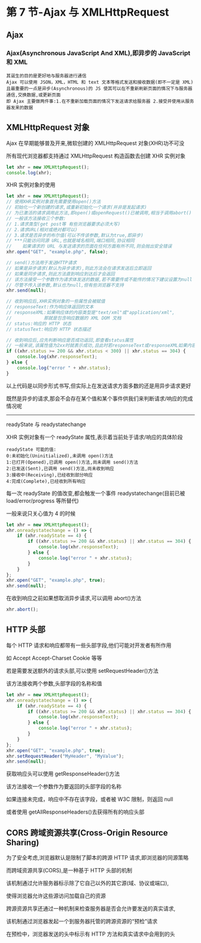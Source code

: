 # 第 7 节-Ajax 与 XMLHttpRequest

## Ajax

### Ajax(Asynchronous JavaScript And XML),即异步的 JavaScript 和 XML

```
其诞生的目的是更好地与服务器进行通信
Ajax 可以使用 JSON，XML，HTML 和 text 文本等格式发送和接收数据(即不一定是 XML)
且最重要的一点是异步(Asynchronous)的 JS 使其可以在不重新刷新页面的情况下与服务器通信,交换数据,或更新页面
即 Ajax 主要做两件事:1.在不重新加载页面的情况下发送请求给服务器 2.接受并使用从服务器发来的数据
```

## XMLHttpRequest 对象

Ajax 在早期能够普及开来,微软创建的 XMLHttpRequest 对象(XHR)功不可没

所有现代浏览器都支持通过 XMLHttpRequest 构造函数去创建 XHR 实例对象

```javascript
let xhr = new XMLHttpRequest();
console.log(xhr);
```

XHR 实例对象的使用

```javascript
let xhr = new XMLHttpRequest();
// 使用XHR实例对象首先需要使用open()方法
// 初始化一个新创建的请求,或重新初始化一个请求(并非是发起请求)
// 为已激活的请求调用此方法,即open()或openRequest()已被调用,相当于调用abort()
// 一般该方法接收三个参数:
// 1.请求类型(get post等 有些浏览器要求必须大写)
// 2.请求URL(相对或绝对都可以)
// 3.请求是否异步的布尔值(可以不传该参数,默认为true,即异步)
// ***只能访问同源 URL,也就是域名相同,端口相同,协议相同
//    如果请求的 URL 与发送请求的页面在任何方面有所不同,则会抛出安全错误
xhr.open("GET", "example.php", false);

// send()方法用于发送HTTP请求
// 如果是异步请求(默认为异步请求),则此方法会在请求发送后立即返回
// 如果是同步请求,则此方法直到响应到达后才会返回
// 该方法接受一个参数作为请求体发送的数据,若不需要传或不能传的情况下建议设置为null
// 尽管不传入该参数,默认也为null,但有些浏览器不支持
xhr.send(null);

// 收到响应后,XHR实例对象的一些属性会被赋值
// responseText:作为响应体返回的文本
// responseXML:如果响应体的内容类型是"text/xml"或"application/xml",
//            那就是包含响应数据的 XML DOM 文档
// status:响应的 HTTP 状态
// statusText:响应的 HTTP 状态描述

// 收到响应后,应先判断响应是否成功返回,即查看status属性
// 一般来说,该属性值为2xx时就表示成功,且此时若responseText或responseXML如果内容类型正确属性中会有内容
if ((xhr.status >= 200 && xhr.status < 300) || xhr.status == 304) {
    console.log(xhr.responseText);
} else {
    console.log("error " + xhr.status);
}
```

以上代码是以同步形式书写,但实际上在发送请求方面多数的还是用异步请求更好

既然是异步的请求,那会不会存在某个值和某个事件供我们来判断请求/响应的完成情况呢

---

readyState 与 readystatechange

XHR 实例对象有一个 readyState 属性,表示着当前处于请求/响应的具体阶段

```
readyState 可能的值:
0:未初始化(Uninitialized),未调用 open()方法
1:已打开(Opened),已调用 open()方法,尚未调用 send()方法
2:已发送(Sent),已调用 send()方法,尚未收到响应
3:接收中(Receiving),已经收到部分响应
4:完成(Complete),已经收到所有响应
```

每一次 readyState 的值改变,都会触发一个事件
readystatechange(目前已被 load/error/progress 等所替代)

一般来说只关心值为 4 的时候

```javascript
let xhr = new XMLHttpRequest();
xhr.onreadystatechange = () => {
    if (xhr.readyState == 4) {
        if ((xhr.status >= 200 && xhr.status) || xhr.status == 304) {
            console.log(xhr.responseText);
        } else {
            console.log("error " + xhr.status);
        }
    }
};
xhr.open("GET", "example.php", true);
xhr.send(null);
```

在收到响应之前如果想取消异步请求,可以调用 abort()方法

```javascript
xhr.abort();

```

## HTTP 头部

每个 HTTP 请求和响应都带有一些头部字段,他们可能对开发者有所作用

如 Accept Accept-Charset Cookie 等等

若是需要发送额外的请求头部,可以使用 setRequestHeader()方法

该方法接收两个参数,头部字段的名称和值

```javascript
let xhr = new XMLHttpRequest();
xhr.onreadystatechange = () => {
    if (xhr.readyState == 4) {
        if ((xhr.status >= 200 && xhr.status) || xhr.status == 304) {
            console.log(xhr.responseText);
        } else {
            console.log("error " + xhr.status);
        }
    }
};
xhr.open("GET", "example.php", true);
xhr.setRequestHeader("MyHeader", "MyValue");
xhr.send(null);
```

获取响应头可以使用 getResponseHeader()方法

该方法接收一个参数作为要返回的头部字段的名称

如果连接未完成，响应中不存在该字段，或者被 W3C 限制，则返回 null

或者使用 getAllResponseHeaders()去获得所有的响应头部

## CORS 跨域资源共享(Cross-Origin Resource Sharing)

为了安全考虑,浏览器默认是限制了脚本的跨源 HTTP 请求,即浏览器的同源策略

而跨域资源共享(CORS),是一种基于 HTTP 头部的机制

该机制通过允许服务器标示除了它自己以外的其它源(域、协议或端口),

使得浏览器允许这些源访问加载自己的资源

跨源资源共享还通过一种机制来检查服务器是否会允许要发送的真实请求,

该机制通过浏览器发起一个到服务器托管的跨源资源的“预检”请求

在预检中，浏览器发送的头中标示有 HTTP 方法和真实请求中会用到的头
